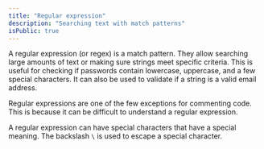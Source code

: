 ```yaml
---
title: "Regular expression"
description: "Searching text with match patterns"
isPublic: true
---
```


A regular expression (or regex) is a match pattern. They allow searching large
amounts of text or making sure strings meet specific criteria. This is useful
for checking if passwords contain lowercase, uppercase, and a few special
characters. It can also be used to validate if a string is a valid email
address.

Regular expressions are one of the few exceptions for commenting code. This is
because it can be difficult to understand a regular expression.

A regular expression can have special characters that have a special meaning.
The backslash `\` is used to escape a special character.
